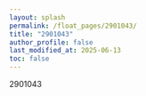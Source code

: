 ```yaml
---
layout: splash
permalink: /float_pages/2901043/
title: "2901043"
author_profile: false
last_modified_at: 2025-06-13
toc: false
---
```

 
2901043
